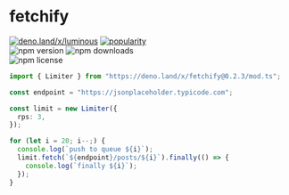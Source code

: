 # fetchify

[![deno.land/x/luminous](https://shield.deno.dev/x/fetchify)](https://deno.land/x/fetchify)
[![popularity](https://deno.land/badge/fetchify/popularity)](https://deno.land/x/fetchify)<br>
![npm version](https://img.shields.io/npm/v/@sevapp/fetchify)
![npm downloads](https://img.shields.io/npm/dt/@sevapp/fetchify)<br>
![npm license](https://img.shields.io/npm/l/@sevapp/fetchify)

```ts
import { Limiter } from "https://deno.land/x/fetchify@0.2.3/mod.ts";

const endpoint = "https://jsonplaceholder.typicode.com";

const limit = new Limiter({
  rps: 3,
});

for (let i = 20; i--;) {
  console.log(`push to queue ${i}`);
  limit.fetch(`${endpoint}/posts/${i}`).finally(() => {
    console.log(`finally ${i}`);
  });
}
```
